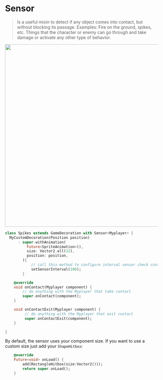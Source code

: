 # Sensor

> Is a useful mixin to detect if any object comes into contact, but without blocking its passage.
Examples: Fire on the ground, spikes, etc. Things that the character or enemy can go through and take damage or activate any other type of behavior.

<img src="../../_media/sensor.gif" width="600"/>

```dart
class Spikes extends GameDecoration with Sensor<Myplayer> {
  MyCustomDecoration(Position position)
      : super.withAnimation(
          Future<SpriteAnimation>(),
          size: Vector2.all(32),
          position: position,
        ){
            // call this method to configure interval sensor check contact. default 100 milliseconds.
            setSensorInterval(100);
        }

    @override
    void onContact(Myplayer component) {
        // do anything with the Myplayer that take contact
        super.onContact(component);
    }

    void onContactExit(Myplayer component) {
         // do anything with the Myplayer that exit contact
         super.onContactExit(component);
    }

}
```


By default, the sensor uses your component size. If you want to use a custom size just add your `ShapeHitbox`:

```dart
    @override
    Future<void> onLoad() {
        add(RectangleHitbox(size:Vector2()));
        return super.onLoad();
    }
```
